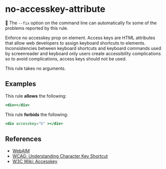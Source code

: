 # no-accesskey-attribute

:wrench: The `--fix` option on the command line can automatically fix some of the problems reported by this rule.

Enforce no accesskey prop on element. Access keys are HTML attributes that allow web developers to assign keyboard shortcuts to elements. Inconsistencies between keyboard shortcuts and keyboard commands used by screenreader and keyboard only users create accessibility complications so to avoid complications, access keys should not be used.

This rule takes no arguments.

## Examples

This rule **allows** the following:

```hbs
<div></div>
```

This rule **forbids** the following:

```hbs
<div accesskey="h" ></div>
```

## References

* [WebAIM](http://webaim.org/techniques/keyboard/accesskey#spec)
* [WCAG: Understanding Character Key Shortcut](https://w3c.github.io/wcag/understanding/character-key-shortcuts.html)
* [W3C Wiki: Accesskey](https://www.w3.org/WAI/PF/HTML/wiki/Accesskey)
